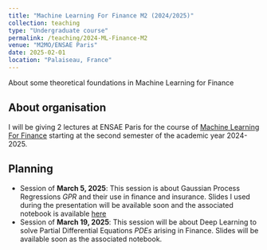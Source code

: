 ```yaml
---
title: "Machine Learning For Finance M2 (2024/2025)"
collection: teaching
type: "Undergraduate course"
permalink: /teaching/2024-ML-Finance-M2
venue: "M2MO/ENSAE Paris"
date: 2025-02-01
location: "Palaiseau, France"
---
```


About some theoretical foundations in Machine Learning for Finance 

## About organisation

I will be giving 2 lectures at ENSAE Paris for the course of [Machine Learning For Finance](https://www.ensae.fr/courses/82) starting at the second semester of the academic year 2024-2025.  

## Planning


- Session of **March 5, 2025**: This session is about Gaussian Process Regressions $\textit{GPR}$ and their use in finance and insurance. Slides I used during the presentation will be available soon and the associated notebook is available [here](https://raw.githubusercontent.com/SamyMekk/Actuarial-Dissertation/main/Code/Chapter_4_Taking_Account_The_Wrong_Way_Risk/FVA%20under%20WWR.ipynb)
- Session of **March 19, 2025**: This session will be about Deep Learning to solve Partial Differential Equations $\textit{PDEs}$ arising in Finance. Slides will be available soon as the associated notebook.

